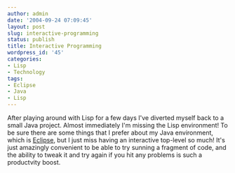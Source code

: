 ```yaml
---
author: admin
date: '2004-09-24 07:09:45'
layout: post
slug: interactive-programming
status: publish
title: Interactive Programming
wordpress_id: '45'
categories:
- Lisp
- Technology
tags:
- Eclipse
- Java
- Lisp
---
```


After playing around with Lisp for a few days I've diverted myself back
to a small Java project. Almost immediately I'm missing the Lisp
environment! To be sure there are some things that I prefer about my
Java environment, which is [Eclipse](http://www.eclipse.org), but I just
miss having an interactive top-level so much! It's just amazingly
convenient to be able to try sunning a fragment of code, and the ability
to tweak it and try again if you hit any problems is such a productvity
boost.
